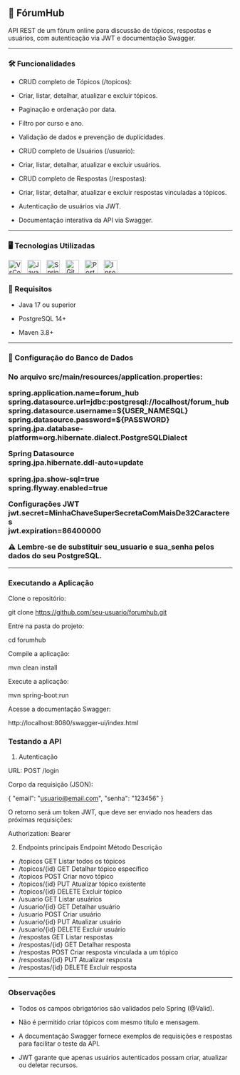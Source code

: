 ## 💬 FórumHub

<p>API REST de um fórum online para discussão de tópicos, respostas e usuários, com autenticação via JWT e documentação Swagger.</P>

---

<h3>🛠️ Funcionalidades</h3>

 - CRUD completo de Tópicos (/topicos):

 - Criar, listar, detalhar, atualizar e excluir tópicos.

 - Paginação e ordenação por data.

 - Filtro por curso e ano.

 - Validação de dados e prevenção de duplicidades.

 - CRUD completo de Usuários (/usuario):

 - Criar, listar, detalhar, atualizar e excluir usuários.

 - CRUD completo de Respostas (/respostas):

 - Criar, listar, detalhar, atualizar e excluir respostas vinculadas a tópicos.

 - Autenticação de usuários via JWT.

 - Documentação interativa da API via Swagger.

---

<h3>🖥️ Tecnologias Utilizadas</h3>

<img align="left" alt="VsCode" tittle="VsCode" width="30px" style="padding-right:10px;" src="https://cdn.jsdelivr.net/gh/devicons/devicon@latest/icons/vscode/vscode-original.svg"/>

<img align="left" alt="Java" tittle="Java" width="30px" style="padding-right:10px;" src="https://cdn.jsdelivr.net/gh/devicons/devicon/icons/java/java-original.svg"/>

<img align="left" alt="Spring" tittle="1spring" width="30px" style="padding-right:10px;" src="https://cdn.jsdelivr.net/gh/devicons/devicon/icons/spring/spring-original.svg" />

<img align="left" alt="Git" tittle="Git" width="30px" style="padding-right:10px;" src="https://cdn.jsdelivr.net/gh/devicons/devicon/icons/git/git-original.svg" />

<img align="left" alt="PostgreSQL" tittle="PostgreSQL" width="30px" style="padding-right:10px;" src="https://cdn.jsdelivr.net/gh/devicons/devicon@latest/icons/postgresql/postgresql-original.svg" />

<img align="left" alt="Insomnia" tittle="Insomnia" width="30px" style="padding-right:10px;" src="https://cdn.jsdelivr.net/gh/devicons/devicon@latest/icons/insomnia/insomnia-original-wordmark.svg" /><br>

---

<h3>📝 Requisitos</h3>

 - Java 17 ou superior

 - PostgreSQL 14+

 - Maven 3.8+

---

<h3>🎲 Configuração do Banco de Dados<h3>

<p>No arquivo src/main/resources/application.properties:</p>

<p>spring.application.name=forum_hub<br>
spring.datasource.url=jdbc:postgresql://localhost/forum_hub<br>
spring.datasource.username=${USER_NAMESQL}<br>
spring.datasource.password=${PASSWORD}<br>
spring.jpa.database-platform=org.hibernate.dialect.PostgreSQLDialect</p>

Spring Datasource<br>
spring.jpa.hibernate.ddl-auto=update<br>

spring.jpa.show-sql=true<br>
spring.flyway.enabled=true<br>

Configurações JWT<br>
jwt.secret=MinhaChaveSuperSecretaComMaisDe32Caracteres<br>
jwt.expiration=86400000<br>


⚠️ Lembre-se de substituir seu_usuario e sua_senha pelos dados do seu PostgreSQL.

---

<h3>Executando a Aplicação</h3>

Clone o repositório:

git clone https://github.com/seu-usuario/forumhub.git


Entre na pasta do projeto:

cd forumhub


Compile a aplicação:

mvn clean install


Execute a aplicação:

mvn spring-boot:run


Acesse a documentação Swagger:

http://localhost:8080/swagger-ui/index.html

<h3>Testando a API</h3>

1. Autenticação

URL: POST /login

Corpo da requisição (JSON):

{
  "email": "usuario@email.com",
  "senha": "123456"
}


O retorno será um token JWT, que deve ser enviado nos headers das próximas requisições:

Authorization: Bearer <token>

2. Endpoints principais
Endpoint	Método	Descrição
 - /topicos	GET	Listar todos os tópicos
 - /topicos/{id}	GET	Detalhar tópico específico
 - /topicos	POST	Criar novo tópico
 - /topicos/{id}	PUT	Atualizar tópico existente
 - /topicos/{id}	DELETE	Excluir tópico
 - /usuario	GET	Listar usuários
 - /usuario/{id}	GET	Detalhar usuário
 - /usuario	POST	Criar usuário
 - /usuario/{id}	PUT	Atualizar usuário
 - /usuario/{id}	DELETE	Excluir usuário
 - /respostas	GET	Listar respostas
 - /respostas/{id}	GET	Detalhar resposta
 - /respostas	POST	Criar resposta vinculada a um tópico
 - /respostas/{id}	PUT	Atualizar resposta
 - /respostas/{id}	DELETE	Excluir resposta

---

<h3>Observações</h3>

 - Todos os campos obrigatórios são validados pelo Spring (@Valid).

 - Não é permitido criar tópicos com mesmo título e mensagem.

 - A documentação Swagger fornece exemplos de requisições e respostas para facilitar o teste da API.

 - JWT garante que apenas usuários autenticados possam criar, atualizar ou deletar recursos.
